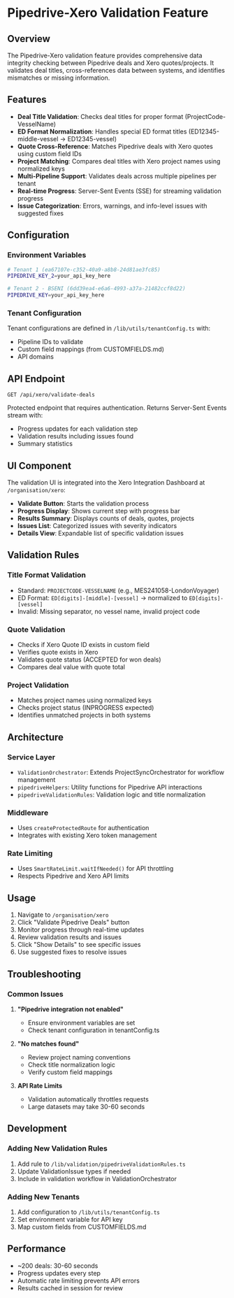 # Pipedrive-Xero Validation Feature

## Overview

The Pipedrive-Xero validation feature provides comprehensive data integrity checking between Pipedrive deals and Xero quotes/projects. It validates deal titles, cross-references data between systems, and identifies mismatches or missing information.

## Features

- **Deal Title Validation**: Checks deal titles for proper format (ProjectCode-VesselName)
- **ED Format Normalization**: Handles special ED format titles (ED12345-middle-vessel → ED12345-vessel)
- **Quote Cross-Reference**: Matches Pipedrive deals with Xero quotes using custom field IDs
- **Project Matching**: Compares deal titles with Xero project names using normalized keys
- **Multi-Pipeline Support**: Validates deals across multiple pipelines per tenant
- **Real-time Progress**: Server-Sent Events (SSE) for streaming validation progress
- **Issue Categorization**: Errors, warnings, and info-level issues with suggested fixes

## Configuration

### Environment Variables

```bash
# Tenant 1 (ea67107e-c352-40a9-a8b8-24d81ae3fc85)
PIPEDRIVE_KEY_2=your_api_key_here

# Tenant 2 - BSENI (6dd39ea4-e6a6-4993-a37a-21482ccf8d22)
PIPEDRIVE_KEY=your_api_key_here
```

### Tenant Configuration

Tenant configurations are defined in `/lib/utils/tenantConfig.ts` with:
- Pipeline IDs to validate
- Custom field mappings (from CUSTOMFIELDS.md)
- API domains

## API Endpoint

`GET /api/xero/validate-deals`

Protected endpoint that requires authentication. Returns Server-Sent Events stream with:
- Progress updates for each validation step
- Validation results including issues found
- Summary statistics

## UI Component

The validation UI is integrated into the Xero Integration Dashboard at `/organisation/xero`:

- **Validate Button**: Starts the validation process
- **Progress Display**: Shows current step with progress bar
- **Results Summary**: Displays counts of deals, quotes, projects
- **Issues List**: Categorized issues with severity indicators
- **Details View**: Expandable list of specific validation issues

## Validation Rules

### Title Format Validation
- Standard: `PROJECTCODE-VESSELNAME` (e.g., MES241058-LondonVoyager)
- ED Format: `ED[digits]-[middle]-[vessel]` → normalized to `ED[digits]-[vessel]`
- Invalid: Missing separator, no vessel name, invalid project code

### Quote Validation
- Checks if Xero Quote ID exists in custom field
- Verifies quote exists in Xero
- Validates quote status (ACCEPTED for won deals)
- Compares deal value with quote total

### Project Validation
- Matches project names using normalized keys
- Checks project status (INPROGRESS expected)
- Identifies unmatched projects in both systems

## Architecture

### Service Layer
- `ValidationOrchestrator`: Extends ProjectSyncOrchestrator for workflow management
- `pipedriveHelpers`: Utility functions for Pipedrive API interactions
- `pipedriveValidationRules`: Validation logic and title normalization

### Middleware
- Uses `createProtectedRoute` for authentication
- Integrates with existing Xero token management

### Rate Limiting
- Uses `SmartRateLimit.waitIfNeeded()` for API throttling
- Respects Pipedrive and Xero API limits

## Usage

1. Navigate to `/organisation/xero`
2. Click "Validate Pipedrive Deals" button
3. Monitor progress through real-time updates
4. Review validation results and issues
5. Click "Show Details" to see specific issues
6. Use suggested fixes to resolve issues

## Troubleshooting

### Common Issues

1. **"Pipedrive integration not enabled"**
   - Ensure environment variables are set
   - Check tenant configuration in tenantConfig.ts

2. **"No matches found"**
   - Review project naming conventions
   - Check title normalization logic
   - Verify custom field mappings

3. **API Rate Limits**
   - Validation automatically throttles requests
   - Large datasets may take 30-60 seconds

## Development

### Adding New Validation Rules

1. Add rule to `/lib/validation/pipedriveValidationRules.ts`
2. Update ValidationIssue types if needed
3. Include in validation workflow in ValidationOrchestrator

### Adding New Tenants

1. Add configuration to `/lib/utils/tenantConfig.ts`
2. Set environment variable for API key
3. Map custom fields from CUSTOMFIELDS.md

## Performance

- ~200 deals: 30-60 seconds
- Progress updates every step
- Automatic rate limiting prevents API errors
- Results cached in session for review